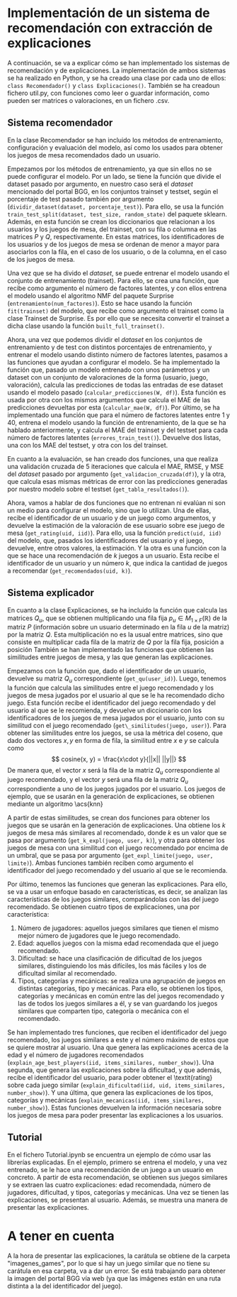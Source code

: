 # Implementación de un sistema de recomendación con extracción de explicaciones
A continuación, se va a explicar cómo se han implementado los sistemas de recomendación y de explicaciones. La implementación de ambos sistemas se ha realizado en Python, y se ha creado una clase por cada uno de ellos: `class Recomendador()` y `class Explicaciones()`. También se ha creadoun fichero util.py, con funciones como leer o guardar información, como pueden ser matrices o valoraciones, en un fichero .csv.

## Sistema recomendador
En la clase Recomendador se han incluido los métodos de entrenamiento, configuración y evaluación del modelo, así como los usados para obtener los juegos de mesa recomendados dado un usuario. 

Empezamos por los métodos de entrenamiento, ya que sin ellos no se puede configurar el modelo. Por un lado, se tiene la función que divide el dataset pasado por argumento, en nuestro caso será el *dataset* mencionado del portal BGG, en los conjuntos trainset y testset, según el porcentaje de test pasado también por argumento (`dividir_dataset(dataset, porcentaje_test)`). Para ello, se usa la función `train_test_split(dataset, test_size, random_state)` del paquete sklearn. Además, en esta función se crean los diccionarios que relacionan a los usuarios y los juegos de mesa, del trainset, con su fila o columna en las matrices $P$ y $Q$, respectivamente. En estas matrices, los identificadores de los usuarios y de los juegos de mesa se ordenan de menor a mayor para asociarlos con la fila, en el caso de los usuario, o de la columna, en el caso de los juegos de mesa.

Una vez que se ha divido el *dataset*, se puede entrenar el modelo usando el conjunto de entrenamiento (trainset). Para ello, se crea una función, que recibe como argumento el número de factores latentes, y con ellos entrena el modelo usando el algoritmo NMF del paquete Surprise (`entrenamiento(num_factores)`). Esto se hace usando la función `fit(trainset)` del modelo, que recibe como argumento el trainset como la clase Trainset de Surprise. Es por ello que se necesita convertir el trainset a dicha clase usando la función `built_full_trainset()`.

Ahora, una vez que podemos dividir el *dataset* en los conjuntos de entrenamiento y de test con distintos porcentajes de entrenamiento, y entrenar el modelo usando distinto número de factores latentes, pasamos a las funciones que ayudan a configurar el modelo. Se ha implementado la función que, pasado un modelo entrenado con unos parámetros y un dataset con un conjunto de valoraciones de la forma (usuario, juego, valoración), calcula las predicciones de todas las entradas de ese dataset usando el modelo pasado (`calcular_predicciones(W, df)`). Esta función es usada por otra con los mismos argumentos que calcula el MAE de las predicciones devueltas por esta (`calcular_mae(W, df)`). Por último, se ha implementado una función que para el número de factores latentes entre 1 y 40, entrena el modelo usando la función de entrenamiento, de la que se ha hablado anteriormente, y calcula el MAE del trainset y del testset para cada número de factores latentes (`errores_train_test()`). Devuelve dos listas, una con los MAE del testset, y otra con los del trainset. 

En cuanto a la evaluación, se han creado dos funciones, una que realiza una validación cruzada de 5 iteraciones que calcula el MAE, RMSE, y MSE del *dataset* pasado por argumento (`get_validacion_cruzada(df)`), y la otra, que calcula esas mismas métricas de error con las predicciones generadas por nuestro modelo sobre el testset (`get_tabla_resultados()`).

Ahora, vamos a hablar de dos funciones que no entrenan ni evalúan ni son un medio para configurar el modelo, sino que lo utilizan. Una de ellas, recibe el identificador de un usuario y de un juego como argumentos, y devuelve la estimación de la valoración de ese usuario sobre ese juego de mesa (`get_rating(uid, iid)`). Para ello, usa la función `predict(uid, iid)` del modelo, que, pasados los identificadores del usuario y el juego, devuelve, entre otros valores, la estimación. Y la otra es una función con la que se hace una recomendación de $k$ juegos a un usuario. Esta recibe el identificador de un usuario y un número $k$, que indica la cantidad de juegos a recomendar (`get_recomendados(uid, k)`). 

## Sistema explicador
En cuanto a la clase Explicaciones, se ha incluido la función que calcula las matrices $Q_u$, que se obtienen multiplicando una fila fija $p_u \in M_{1\times F}(\mathbb{R})$ de la matriz $P$ (información sobre un usuario determinado en la fila $u$ de la matriz) por la matriz $Q$. Esta multiplicación no es la usual entre matrices, sino que consiste en multiplicar cada fila de la matriz de $Q$ por la fila fija, posición a posición También se han implementado las funciones que obtienen las similitudes entre juegos de mesa, y las que generan las explicaciones.

Empezamos con la función que, dado el identificador de un usuario, devuelve su matriz $Q_u$ correspondiente (`get_qu(user_id)`). Luego, tenemos la función que calcula las similitudes entre el juego recomendado y los juegos de mesa jugados por el usuario al que se le ha recomendado dicho juego. Esta función recibe el identificador del juego recomendado y del usuario al que se le recomienda, y devuelve un diccionario con los identificadores de los juegos de mesa jugados por el usuario, junto con su similitud con el juego recomendado (`get\_similitudes(juego, user)`). Para obtener las similitudes entre los juegos, se usa la métrica del coseno, que dado dos vectores $x, y$ en forma de fila, la similitud entre $x$ e $y$ se calcula como
$$
    cosine(x, y) = \frac{x\cdot y}{||x|| ||y||}
$$
De manera que, el vector $x$ será la fila de la matriz $Q_u$ correspondiente al juego recomendado, y el vector $y$ será una fila de la matriz $Q_u$ correspondiente a uno de los juegos jugados por el usuario. Los juegos de ejemplo, que se usarán en la generación de explicaciones, se obtienen mediante un algoritmo \acs{knn}

A partir de estas similitudes, se crean dos funciones para obtener los juegos que se usarán en la generación de explicaciones. Una obtiene los $k$ juegos de mesa más similares al recomendado, donde $k$ es un valor que se pasa por argumento (`get_k_expl(juego, user, k)`), y otra para obtener los juegos de mesa con una similitud con el juego recomendado por encima de un umbral, que se pasa por argumento (`get_expl_limite(juego, user, limite)`). Ambas funciones también reciben como argumento el identificador del juego recomendado y del usuario al que se le recomienda.

Por último, tenemos las funciones que generan las explicaciones. Para ello, se va a usar un enfoque basado en características, es decir, se analizan las características de los juegos similares, comparándolas con las del juego recomendado. Se obtienen cuatro tipos de explicaciones, una por característica:
1. Número de jugadores: aquellos juegos similares que tienen el mismo mejor número de jugadores que le juego recomendado.
2. Edad: aquellos juegos con la misma edad recomendada que el juego recomendado.
3. Dificultad: se hace una clasificación de dificultad de los juegos similares, distinguiendo los más difíciles, los más fáciles y los de dificultad similar al recomendado.
4. Tipos, categorías y mecánicas: se realiza una agrupación de juegos en distintas categorías, tipo y mecánicas.  Para ello, se obtienen los tipos, categorías y mecánicas en común entre las del juegos recomendado y las de todos los juegos similares a él, y se van guardando los juegos similares que comparten tipo, categoría o mecánica con el recomendado.

Se han implementado tres funciones, que reciben el identificador del juego recomendado, los juegos similares a este y el número máximo de estos que se quiere mostrar al usuario. Una que genera las explicaciones acerca de la edad y el número de jugadores recomendados (`explain_age_best_players(iid, items_similares, number_show)`). Una segunda, que genera las explicaciones sobre la dificultad, y que además, recibe el identificador del usuario, para poder obtener el \textit{rating} sobre cada juego similar (`explain_dificultad(iid, uid, items_similares, number_show)`). Y una última, que genera las explicaciones de los tipos, categorías y mecánicas (`explain_mecanicas(iid, items_similares, number_show)`). Estas funciones devuelven la información necesaria sobre los juegos de mesa para poder presentar las explicaciones a los usuarios.

## Tutorial
En el fichero Tutorial.ipynb se encuentra un ejemplo de cómo usar las librerías explicadas. En el ejemplo, primero se entrena el modelo, y una vez entrenado, se le hace una recomendación de un juego a un usuario en concreto. A partir de esta recomendación, se obtienen sus juegos similares y se extraen las cuatro explicaciones: edad recomendada, número de jugadores, dificultad, y tipos, categorías y mecánicas. Una vez se tienen las explicaciones, se presentan al usuario. Además, se muestra una manera de presentar las explicaciones.

# A tener en cuenta
A la hora de presentar las explicaciones, la carátula se obtiene de la carpeta "imagenes_games", por lo que si hay un juego similar que no tiene su carátula en esa carpeta, va a dar un error. Se está trabajando para obtener la imagen del portal BGG vía web (ya que las imágenes están en una ruta distinta a la del identificador del juego).